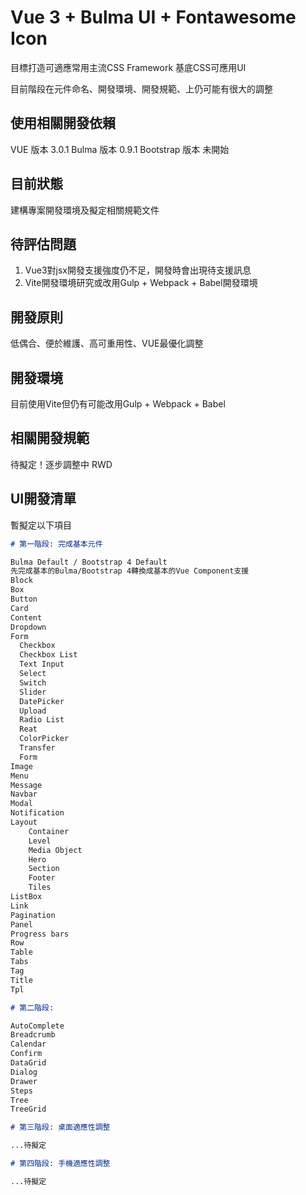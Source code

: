 # Vue 3 + Bulma UI + Fontawesome Icon

目標打造可適應常用主流CSS Framework 基底CSS可應用UI

目前階段在元件命名、開發環境、開發規範、上仍可能有很大的調整

## 使用相關開發依賴

VUE       版本 3.0.1
Bulma     版本 0.9.1
Bootstrap 版本 未開始

## 目前狀態

建構專案開發環境及擬定相關規範文件

## 待評估問題

1. Vue3對jsx開發支援強度仍不足，開發時會出現待支援訊息
2. Vite開發環境研究或改用Gulp + Webpack + Babel開發環境

## 開發原則

低偶合、便於維護、高可重用性、VUE最優化調整

## 開發環境

目前使用Vite但仍有可能改用Gulp + Webpack + Babel

## 相關開發規範

待擬定！逐步調整中
RWD

## UI開發清單

暫擬定以下項目

```md
# 第一階段: 完成基本元件

Bulma Default / Bootstrap 4 Default
先完成基本的Bulma/Bootstrap 4轉換成基本的Vue Component支援
Block
Box
Button
Card
Content
Dropdown
Form 
  Checkbox
  Checkbox List
  Text Input
  Select
  Switch
  Slider
  DatePicker
  Upload
  Radio List
  Reat
  ColorPicker
  Transfer
  Form
Image
Menu
Message
Navbar
Modal
Notification
Layout
	Container
	Level
	Media Object
	Hero
	Section
	Footer
	Tiles
ListBox
Link
Pagination
Panel
Progress bars
Row
Table
Tabs
Tag
Title
Tpl

# 第二階段: 

AutoComplete
Breadcrumb
Calendar
Confirm
DataGrid
Dialog
Drawer
Steps
Tree
TreeGrid

# 第三階段: 桌面適應性調整

...待擬定

# 第四階段: 手機適應性調整

...待擬定

```


